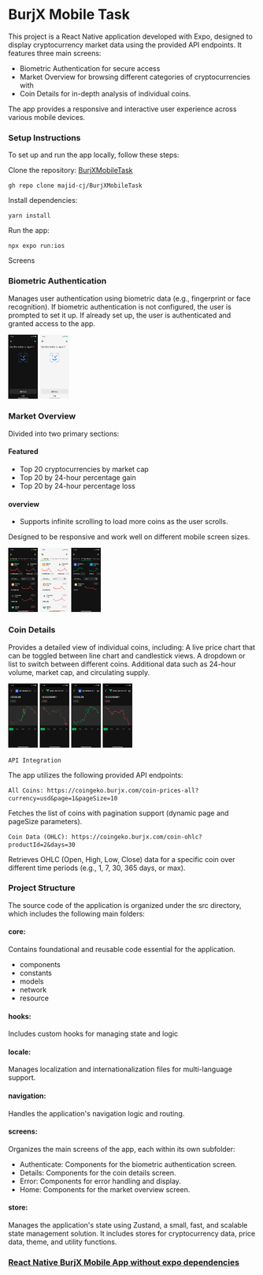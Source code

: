 # BurjX Mobile Task

This project is a React Native application developed with Expo, designed to display cryptocurrency market data using the provided API endpoints. It features three main screens:
- Biometric Authentication for secure access
- Market Overview for browsing different categories of cryptocurrencies with
- Coin Details for in-depth analysis of individual coins.

The app provides a responsive and interactive user experience across various mobile devices.


### Setup Instructions

To set up and run the app locally, follow these steps:

Clone the repository: [BurjXMobileTask](https://github.com/majid-cj/BurjXMobileTask)

```
gh repo clone majid-cj/BurjXMobileTask
```


Install dependencies:

```
yarn install
```

Run the app:

```
npx expo run:ios
```


Screens


### Biometric Authentication

Manages user authentication using biometric data (e.g., fingerprint or face recognition).
If biometric authentication is not configured, the user is prompted to set it up.
If already set up, the user is authenticated and granted access to the app.


<img src="https://raw.githubusercontent.com/majid-cj/assets/refs/heads/master/screenshots/AUTH_DARK.jpeg" alt="Alt Text" width="60" height="130">

<img src="https://raw.githubusercontent.com/majid-cj/assets/refs/heads/master/screenshots/AUTH_LIGHT.jpeg" alt="Alt Text" width="60" height="130">



### Market Overview

Divided into two primary sections:

#### Featured

- Top 20 cryptocurrencies by market cap
- Top 20 by 24-hour percentage gain
- Top 20 by 24-hour percentage loss

#### overview
- Supports infinite scrolling to load more coins as the user scrolls.


Designed to be responsive and work well on different mobile screen sizes.


<img src="https://raw.githubusercontent.com/majid-cj/assets/refs/heads/master/screenshots/MAIN_DARK.jpeg" alt="Alt Text" width="60" height="130">

<img src="https://raw.githubusercontent.com/majid-cj/assets/refs/heads/master/screenshots/MAIN_LIGHT.jpeg" alt="Alt Text" width="60" height="130">

<img src="https://raw.githubusercontent.com/majid-cj/assets/refs/heads/master/screenshots/SEARCH.jpeg" alt="Alt Text" width="60" height="130">



### Coin Details


Provides a detailed view of individual coins, including:
A live price chart that can be toggled between line chart and candlestick views.
A dropdown or list to switch between different coins.
Additional data such as 24-hour volume, market cap, and circulating supply.


<img src="https://raw.githubusercontent.com/majid-cj/assets/refs/heads/master/screenshots/CANDLE_GAIN.jpeg" alt="Alt Text" width="60" height="130">

<img src="https://raw.githubusercontent.com/majid-cj/assets/refs/heads/master/screenshots/CANDLE_LOSE.jpeg" alt="Alt Text" width="60" height="130">


<img src="https://raw.githubusercontent.com/majid-cj/assets/refs/heads/master/screenshots/LINE_GAIN.jpeg" alt="Alt Text" width="60" height="130">

<img src="https://raw.githubusercontent.com/majid-cj/assets/refs/heads/master/screenshots/LINE_LOSE.jpeg" alt="Alt Text" width="60" height="130">


```
API Integration
```

The app utilizes the following provided API endpoints:

```
All Coins: https://coingeko.burjx.com/coin-prices-all?currency=usd&page=1&pageSize=10
```
Fetches the list of coins with pagination support (dynamic page and pageSize parameters).

```
Coin Data (OHLC): https://coingeko.burjx.com/coin-ohlc?productId=2&days=30
```
Retrieves OHLC (Open, High, Low, Close) data for a specific coin over different time periods (e.g., 1, 7, 30, 365 days, or max).


### Project Structure

The source code of the application is organized under the src directory, which includes the following main folders:

#### core:
Contains foundational and reusable code essential for the application.
- components
- constants
- models
- network
- resource

#### hooks:
Includes custom hooks for managing state and logic

#### locale:
Manages localization and internationalization files for multi-language support.

#### navigation:
Handles the application's navigation logic and routing.

#### screens:
Organizes the main screens of the app, each within its own subfolder:
- Authenticate: Components for the biometric authentication screen.
- Details: Components for the coin details screen.
- Error: Components for error handling and display.
- Home: Components for the market overview screen.


#### store:
Manages the application's state using Zustand, a small, fast, and scalable state management solution. It includes stores for cryptocurrency data, price data, theme, and utility functions.

### [React Native BurjX Mobile App without expo dependencies](https://github.com/majid-cj/BurjXMobile)

